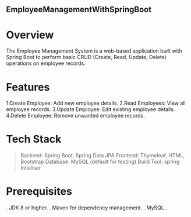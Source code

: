 ## EmployeeManagementWithSpringBoot
 # Overview
The Employee Management System is a web-based application built with Spring Boot to perform basic CRUD (Create, Read, Update, Delete) operations on employee records.

# Features
1.Create Employee: Add new employee details.
2.Read Employees: View all employee records.
3.Update Employee: Edit existing employee details.
4.Delete Employee: Remove unwanted employee records.
# Tech Stack
> Backend: Spring Boot, Spring Data JPA
> Frontend: Thymeleaf, HTML, Bootstrap
> Database: MySQL (default for testing)
> Build Tool: spring Intialiser
# Prerequisites
. JDK 8 or higher.
. Maven for dependency management.
. MySQL .

